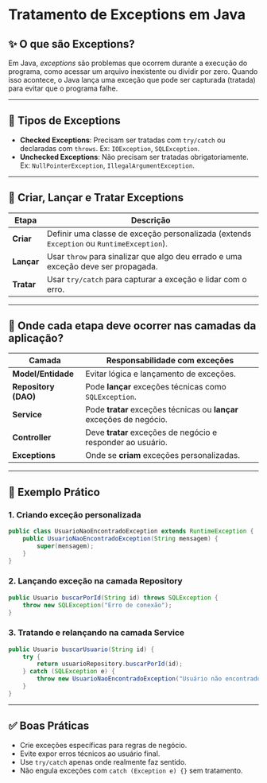 # Tratamento de Exceptions em Java

## ✨ O que são Exceptions?

Em Java, *exceptions* são problemas que ocorrem durante a execução do programa, como acessar um arquivo inexistente ou dividir por zero. Quando isso acontece, o Java lança uma exceção que pode ser capturada (tratada) para evitar que o programa falhe.

---

## 📅 Tipos de Exceptions

* **Checked Exceptions**: Precisam ser tratadas com `try/catch` ou declaradas com `throws`. Ex: `IOException`, `SQLException`.
* **Unchecked Exceptions**: Não precisam ser tratadas obrigatoriamente. Ex: `NullPointerException`, `IllegalArgumentException`.

---

## 🔄 Criar, Lançar e Tratar Exceptions

| Etapa      | Descrição                                                                                |
| ---------- | ---------------------------------------------------------------------------------------- |
| **Criar**  | Definir uma classe de exceção personalizada (extends `Exception` ou `RuntimeException`). |
| **Lançar** | Usar `throw` para sinalizar que algo deu errado e uma exceção deve ser propagada.        |
| **Tratar** | Usar `try/catch` para capturar a exceção e lidar com o erro.                             |

---

## 📍 Onde cada etapa deve ocorrer nas camadas da aplicação?

| Camada               | Responsabilidade com exceções                                        |
| -------------------- | -------------------------------------------------------------------- |
| **Model/Entidade**   | Evitar lógica e lançamento de exceções.                              |
| **Repository (DAO)** | Pode **lançar** exceções técnicas como `SQLException`.               |
| **Service**          | Pode **tratar** exceções técnicas ou **lançar** exceções de negócio. |
| **Controller**       | Deve **tratar** exceções de negócio e responder ao usuário.          |
| **Exceptions**       | Onde se **criam** exceções personalizadas.                           |

---

## 🔧 Exemplo Prático

### 1. Criando exceção personalizada

```java
public class UsuarioNaoEncontradoException extends RuntimeException {
    public UsuarioNaoEncontradoException(String mensagem) {
        super(mensagem);
    }
}
```

### 2. Lançando exceção na camada Repository

```java
public Usuario buscarPorId(String id) throws SQLException {
    throw new SQLException("Erro de conexão");
}
```

### 3. Tratando e relançando na camada Service

```java
public Usuario buscarUsuario(String id) {
    try {
        return usuarioRepository.buscarPorId(id);
    } catch (SQLException e) {
        throw new UsuarioNaoEncontradoException("Usuário não encontrado: " + id);
    }
}
```

---

## ✅ Boas Práticas

* Crie exceções específicas para regras de negócio.
* Evite expor erros técnicos ao usuário final.
* Use `try/catch` apenas onde realmente faz sentido.
* Não engula exceções com `catch (Exception e) {}` sem tratamento.

